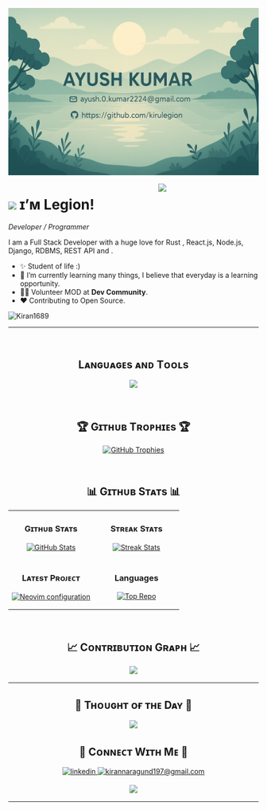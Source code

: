   <!--Banner-->
<p><img src="https://github.com/kirulegion/kirulegion/blob/main/banner.png" alt="Kirulegion Banner Image"></p>
<!--Night Owl image-->
<div>
  <img align="right" width="40%" src="https://owlbertsio-resized.s3.amazonaws.com/Popper.psd.full.png">
</div>
<!--Header Name-->
<h1 id="-ɪᴍ-ᴋɪʀᴀɴ"><img src="https://emojis.slackmojis.com/emojis/images/1531849430/4246/blob-sunglasses.gif?1531849430" width="30"> ɪ’ᴍ Legion!</h1>
<p><em>Developer / Programmer</em>
<br></p>
<!--Start Intro-->               
<p align="left">I am a Full Stack Developer with a huge love for Rust , React.js, Node.js, Django, RDBMS, REST API and . </p>
<ul>
<li>✨ Student of life :)</li>
<li>🌱 I’m currently learning many things, I believe that everyday is a learning opportunity.</li>
<li>💁‍♂️ Volunteer MOD at <strong>Dev Community</strong>.</li>
<li>❤ Contributing to Open Source.</li>
</ul>
<!--End Intro-->
<!--Profile Count Badge-->
<p align="left">
  <img src="https://komarev.com/ghpvc/?username=kirulegion&amp;label=Profile%20views&amp;color=770677&amp;style=for-the-badge&amp;logo=star" alt="Kiran1689" style="padding-right:20px;">
</p>
<hr>
<br>
<!--Languages and Tools Section-->       
<h2 align="center">Lᴀɴɢᴜᴀɢᴇs ᴀɴᴅ Tᴏᴏʟs</h2> 
<p align="center">
<img width="500px" src="https://skillicons.dev/icons?i=py,java,js,html,css,react,nodejs,express,django,md,solidity,postgres,mongo,git,neovim,docker,aws,postman,supabase,rust,actix,next,ts,kotlin,graphql,;perline=10">
</p>
<br>
<!--Trophies Section-->   
<h2 align="center">🏆 Gɪᴛʜᴜʙ Tʀᴏᴘʜɪᴇs 🏆</h2>
<p align="center">
  <a href="https://github.com/kirulegion">
    <img src="https://github-profile-trophy.vercel.app/?username=kirulegion&amp;row=2&amp;column=6&amp;margin-w=20&amp;margin-h=20" alt="GitHub Trophies">
  </a>
</p>
<br>
<!--Github stats Table--> 
<h2 align="center">📊 Gɪᴛʜᴜʙ Sᴛᴀᴛs 📊</h2>
<table width="100%">
  <tbody><tr>
    <td width="50%">
      <h3 align="center"><strong>Gɪᴛʜᴜʙ Sᴛᴀᴛs</strong></h3>
      <p align="center">
        <a href="https://github.com/kirulegion">
          <img align="center" src="https://github-readme-stats.vercel.app/api?username=kirulegion&amp;count_private=true&amp;show_icons=true&amp;theme=radical" alt="GitHub Stats">
        </a>
      </p>
    </td>
    <td width="50%">
      <h3 align="center"><strong>Sᴛʀᴇᴀᴋ Sᴛᴀᴛs</strong></h3>
      <p align="center">
        <a href="https://github.com/kirulegion">
          <img align="center" src="https://streak-stats.demolab.com?user=kirulegion&amp;theme=radical" alt="Streak Stats">
        </a>
      </p>
    </td>
  </tr>
  <tr>
    <td width="50%">
      <h3 align="center"><strong>Lᴀᴛᴇsᴛ Pʀᴏᴊᴇᴄᴛ</strong></h3>
      <p align="center">
	        <a href="https://github.com/kirulegion">
	          <img align="center" width="470" src="https://github-readme-stats.vercel.app/api/pin/?username=kirulegion&amp;repo=Neovim_config&amp;theme=radical" alt="Neovim configuration">
	        </a>
      </p>
    </td>
    <td width="50%">
      <h3 align="center"><strong>Languages</strong></h3>
      <p align="center">
        <a href="https://github.com/kirulegion">
          <img align="center" src="https://github-readme-stats.vercel.app/api/top-langs/?username=kirulegion&layout=compact&theme=radical" alt="Top Repo">
        </a>
      </p>
    </td>
  </tr>
</tbody></table>
<br>
<!--Contribution Graph-->
<h2 align="center">📈 Cᴏɴᴛʀɪʙᴜᴛɪᴏɴ Gʀᴀᴘʜ 📈</h2>
<div align="center">
    <img src="https://github-readme-activity-graph.vercel.app/graph?username=kirulegion&amp;bg_color=011627&amp;color=79d3c3&amp;line=c792ea&amp;point=ffeb95&amp;area=true&amp;hide_border=false" border-radius="15">
</div>
<hr>
<!--Dynamic Quote card updated everyday at 12 PM--> 
<h2 align="center">🌟 Tʜᴏᴜɢʜᴛ ᴏғ ᴛʜᴇ Dᴀʏ 🌟</h2>
<!--STARTS_HERE_QUOTE_CARD-->
<p align="center">
    <img src="https://readme-daily-quotes.vercel.app/api?author=Yanni&amp;quote=Music%20is%20like%20creating%20an%20emotional%20painting.%20The%20sounds%20are%20the%20colors.&amp;theme=dark&amp;bg_color=011627&amp;author_color=ffeb95">
</p>
<!--ENDS_HERE_QUOTE_CARD-->
<!--Contact Section--> 
<h2 align="center">🤝 Cᴏɴɴᴇᴄᴛ Wɪᴛʜ Mᴇ 🤝 </h2>
<div align="center">
 <a href="https://www.linkedin.com/in/ayushkumar2402/" target="_blank">
<img src="https://img.shields.io/badge/linkedin-%231E77B5.svg?&amp;style=for-the-badge&amp;logo=linkedin&amp;logoColor=white" alt="linkedin" style="margin-bottom: 5px;">
</a>
<a href="mailto:ayush.0.kumar2224@gmail.com" target="_blank">
<img src="https://img.shields.io/badge/Gmail-D14836?style=for-the-badge&amp;logo=gmail&amp;logoColor=white" alt="kirannaragund197@gmail.com" mail="" style="margin-bottom: 5px;">
</a>
</div>
<!--Footer--> 
<p align="center">
  <img src="https://capsule-render.vercel.app/api?type=waving&amp;color=gradient&amp;height=65&amp;section=footer">
</p>
<hr>
